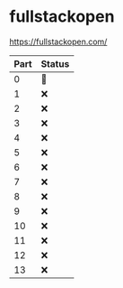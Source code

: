# fullstackopen
 https://fullstackopen.com/

 | Part | Status |
|----------|----------|
| 0 | 🚧 |
| 1 | ❌ |
| 2 | ❌ |
| 3 | ❌ |
| 4 | ❌ |
| 5 | ❌ |
| 6 | ❌ |
| 7 | ❌ |
| 8 | ❌ |
| 9 | ❌ |
| 10 | ❌ |
| 11 | ❌ |
| 12 | ❌ |
| 13 | ❌ |
